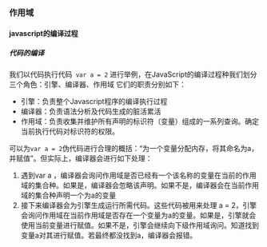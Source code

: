 ### 作用域

#### javascript的编译过程
##### 代码的编译
我们以代码执行代码`` var a = 2`` 进行举例，在JavaScript的编译过程种我们划分三个角色：引擎、编译器、作用域 它们的职责分别如下：

- 引擎：负责整个Javascript程序的编译执行过程
- 编译器：负责语法分析及代码生成的脏活累活
- 作用域：负责收集并维护所有声明的标识符（变量）组成的一系列查询。确定当前执行代码对标识符的权限。

可以为``var a = 2``伪代码进行合理的概括：“为一个变量分配内存，将其命名为a，并赋值”。但实际上，编译器会进行如下处理：

1. 遇到var a ，编译器会询问作用域是否已经有一个该名称的变量在当前的作用域的集合种。如果是，编译器会忽略该声明。如果不是，编译器会在当前作用域的集合种声明一个为a的变量
2. 接下来编译器会为引擎生成运行所需代码。这些代码被用来处理 a = 2，引擎会询问作用域在当前作用域是否存在一个变量为a的变量。如果是，引擎就会使用当前变量进行赋值。如果不是，引擎会继续向下级作用域询问。知道找到变量a对其进行赋值。若最终都没找到a，编译器会报错。



